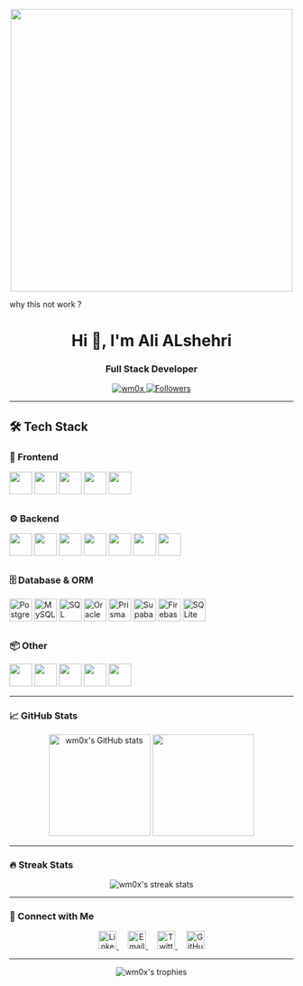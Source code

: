 <p align="center">
  <img src="[https://media3.giphy.com/media/v1.Y2lkPTc5MGI3NjExMTN5eWd5a2N5NnYyNnM3YmV0a2w3N2E5c2pvdWhlZG56ZHV4ZjFlaiZlcD12MV9pbnRlcm5hbF9naWZfYnlfaWQmY3Q9cw/kkG4ihRARGRJ6I8j04/giphy.gif]" width="500">
</p>

why this not work ?
<h1 align="center">Hi 👋, I'm Ali ALshehri</h1>
<h3 align="center">Full Stack Developer</h3>

<p align="center">
  <a href="https://github.com/wm0x">
    <img src="https://komarev.com/ghpvc/?username=wm0x&label=Profile%20views&color=0e75b6&style=flat" alt="wm0x" />
  </a>
  <a href="https://github.com/wm0x?tab=followers">
    <img src="https://img.shields.io/github/followers/wm0x?label=Followers&style=social" alt="Followers">
  </a>
</p>

---

## 🛠️ Tech Stack

### 🎨 Frontend
<div align="left">
<img src="https://cdn.jsdelivr.net/gh/devicons/devicon/icons/react/react-original.svg" width="40" height="40"/>
<img src="https://cdn.jsdelivr.net/gh/devicons/devicon/icons/typescript/typescript-original.svg" width="40" height="40"/>
<img src="https://cdn.jsdelivr.net/gh/devicons/devicon/icons/html5/html5-original.svg" width="40" height="40"/>
<img src="https://cdn.jsdelivr.net/gh/devicons/devicon/icons/css3/css3-original.svg" width="40" height="40"/>
<img src="https://cdn.jsdelivr.net/gh/devicons/devicon/icons/tailwindcss/tailwindcss-original.svg" width="40" height="40"/>
</div>

##
### ⚙️ Backend
<div align="left">
<img src="https://cdn.jsdelivr.net/gh/devicons/devicon/icons/nextjs/nextjs-original.svg" width="40" height="40"/>
<img src="https://cdn.jsdelivr.net/gh/devicons/devicon/icons/nodejs/nodejs-original.svg" width="40" height="40"/>
<img src="https://cdn.jsdelivr.net/gh/devicons/devicon/icons/express/express-original.svg" width="40" height="40"/>
<img src="https://cdn.jsdelivr.net/gh/devicons/devicon/icons/csharp/csharp-original.svg" width="40" height="40"/>
<img src="https://cdn.jsdelivr.net/gh/devicons/devicon/icons/php/php-original.svg" width="40" height="40"/>
<img src="https://cdn.jsdelivr.net/gh/devicons/devicon/icons/laravel/laravel-original.svg" width="40" height="40"/>
<img src="https://cdn.jsdelivr.net/gh/devicons/devicon/icons/java/java-original.svg" width="40" height="40"/>
</div>


##
### 🗄️ Database & ORM
<div align="left">
  <img src="https://cdn.jsdelivr.net/gh/devicons/devicon/icons/postgresql/postgresql-original.svg" width="40" height="40" alt="PostgreSQL" title="PostgreSQL"/>
  <img src="https://cdn.jsdelivr.net/gh/devicons/devicon/icons/mysql/mysql-original.svg" width="40" height="40" alt="MySQL" title="MySQL"/>
  <img src="https://cdn.jsdelivr.net/gh/devicons/devicon/icons/microsoftsqlserver/microsoftsqlserver-plain.svg" width="40" height="40" alt="SQL Server" title="SQL Server"/>
  <img src="https://cdn.jsdelivr.net/gh/devicons/devicon/icons/oracle/oracle-original.svg" width="40" height="40" title="Oracle"/>
  <img src="https://cdn.jsdelivr.net/gh/devicons/devicon/icons/prisma/prisma-original.svg" width="40" height="40" alt="Prisma" title="Prisma"/>
  <img src="https://cdn.jsdelivr.net/gh/devicons/devicon/icons/supabase/supabase-original.svg" width="40" height="40" alt="Supabase" title="Supabase"/>
  <img src="https://cdn.jsdelivr.net/gh/devicons/devicon/icons/firebase/firebase-plain.svg" width="40" height="40" alt="Firebase" title="Firebase"/>
  <img src="https://cdn.jsdelivr.net/gh/devicons/devicon/icons/sqlite/sqlite-original.svg" width="40" height="40" alt="SQLite" title="SQLite"/>
</div>

##
### 📦 Other 
<div align="left">
<img src="https://cdn.jsdelivr.net/gh/devicons/devicon/icons/python/python-original.svg" width="40" height="40"/>
<img src="https://cdn.jsdelivr.net/gh/devicons/devicon/icons/javascript/javascript-original.svg" width="40" height="40"/>
<img src="https://cdn.jsdelivr.net/gh/devicons/devicon/icons/git/git-original.svg" width="40" height="40"/>
<img src="https://cdn.jsdelivr.net/gh/devicons/devicon/icons/github/github-original.svg" width="40" height="40"/>
<img src="https://cdn.jsdelivr.net/gh/devicons/devicon/icons/linux/linux-original.svg" width="40" height="40"/>
</div>



---

### 📈 GitHub Stats

<p align="center">
  <img src="https://github-readme-stats.vercel.app/api?username=wm0x&show_icons=true&theme=radical" alt="wm0x's GitHub stats" height="180">
  <img src="https://github-readme-stats.vercel.app/api/top-langs/?username=wm0x&layout=compact&theme=radical" height="180">
</p>

---

### 🔥 Streak Stats

<p align="center">
  <img src="https://github-readme-streak-stats.herokuapp.com/?user=wm0x&theme=radical" alt="wm0x's streak stats">
</p>

---

### 🤝 Connect with Me


<p align="center">
  <a href="https://linkedin.com/in/" target="_blank" style="margin: 0 8px;">
    <img src="https://cdn.jsdelivr.net/gh/devicons/devicon/icons/linkedin/linkedin-original.svg" width="32" height="32" alt="LinkedIn" />
  </a>
  <a href="mailto:" style="margin: 0 8px;">
    <img src="https://cdn.jsdelivr.net/gh/devicons/devicon/icons/google/google-original.svg" width="32" height="32" alt="Email" />
  </a>
  <a href="https://twitter.com/_wm0x" target="_blank" style="margin: 0 8px;">
    <img src="https://cdn.jsdelivr.net/gh/devicons/devicon/icons/twitter/twitter-original.svg" width="32" height="32" alt="Twitter" />
  </a>
  <a href="https://github.com/wm0x" target="_blank" style="margin: 0 8px;">
    <img src="https://cdn.jsdelivr.net/gh/devicons/devicon/icons/github/github-original.svg" width="32" height="32" alt="GitHub" />
  </a>
</p>

  




---

<p align="center">
  <img src="https://github-profile-trophy.vercel.app/?username=wm0x&theme=radical&row=1&column=7" alt="wm0x's trophies">
</p>
